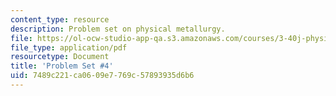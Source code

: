 ```yaml
---
content_type: resource
description: Problem set on physical metallurgy.
file: https://ol-ocw-studio-app-qa.s3.amazonaws.com/courses/3-40j-physical-metallurgy-fall-2009/7489c221ca0609e7769c57893935d6b6_MIT3_40JF09_ps4.pdf
file_type: application/pdf
resourcetype: Document
title: 'Problem Set #4'
uid: 7489c221-ca06-09e7-769c-57893935d6b6
---
```

